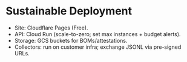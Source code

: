 # Sustainable Deployment
- Site: Cloudflare Pages (Free). 
- API: Cloud Run (scale-to-zero; set max instances + budget alerts).
- Storage: GCS buckets for BOMs/attestations.
- Collectors: run on customer infra; exchange JSONL via pre-signed URLs.
